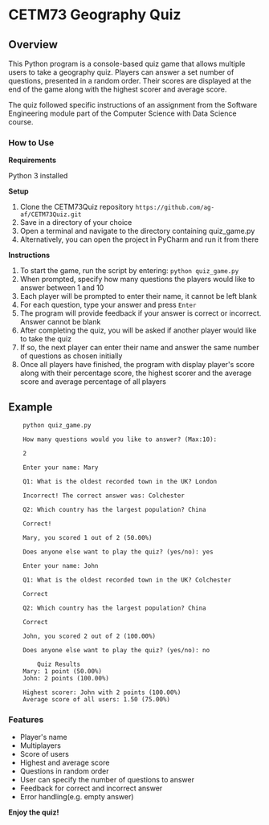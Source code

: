 # CETM73 Geography Quiz

## **Overview**

This Python program is a console-based quiz game that allows multiple users to take a geography quiz. Players can answer a set number of questions, presented in a random order. Their scores are displayed at the end of the game along with the highest scorer and average score. 

The quiz followed specific instructions of an assignment from the Software Engineering module part of the Computer Science with Data Science course. 

### **How to Use**

**Requirements**

Python 3 installed

**Setup**
1. Clone the CETM73Quiz repository `https://github.com/ag-af/CETM73Quiz.git`
2. Save in a directory of your choice
2. Open a terminal and navigate to the directory containing quiz_game.py
3. Alternatively, you can open the project in PyCharm and run it from there

**Instructions**
1. To start the game, run the script by entering: `python quiz_game.py`
2. When prompted, specify how many questions the players would like to answer between 1 and 10
3. Each player will be prompted to enter their name, it cannot be left blank
4. For each question, type your answer and press `Enter`
5. The program will provide feedback if your answer is correct or incorrect. Answer cannot be blank
6. After completing the quiz, you will be asked if another player would like to take the quiz
7. If so, the next player can enter their name and answer the same number of questions as chosen initially
8. Once all players have finished, the program with display player's score along with their percentage score, the highest scorer and the average score and average percentage of all players

## Example

        python quiz_game.py

        How many questions would you like to answer? (Max:10):

        2
        
        Enter your name: Mary
        
        Q1: What is the oldest recorded town in the UK? London
        
        Incorrect! The correct answer was: Colchester
        
        Q2: Which country has the largest population? China

        Correct!

        Mary, you scored 1 out of 2 (50.00%)
        
        Does anyone else want to play the quiz? (yes/no): yes

        Enter your name: John
        
        Q1: What is the oldest recorded town in the UK? Colchester
        
        Correct
        
        Q2: Which country has the largest population? China

        Correct

        John, you scored 2 out of 2 (100.00%)
        
        Does anyone else want to play the quiz? (yes/no): no

            Quiz Results
        Mary: 1 point (50.00%)
        John: 2 points (100.00%)

        Highest scorer: John with 2 points (100.00%)
        Average score of all users: 1.50 (75.00%)

### Features
- Player's name
- Multiplayers
- Score of users
- Highest and average score
- Questions in random order
- User can specify the number of questions to answer
- Feedback for correct and incorrect answer
- Error handling(e.g. empty answer)


**Enjoy the quiz!**


